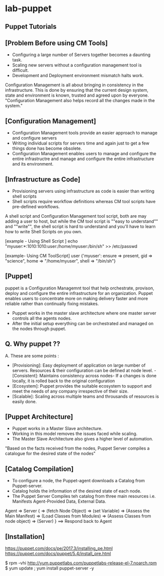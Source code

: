 # lab-puppet
Puppet Tutorials
-------------------
## [Problem Before using CM Tools]
- Configuring a large number of Servers together becomes a daunting task.
- Scaling new servers without a configuration management tool is difficult.
- Development and Deployment environment mismatch halts work.

Configuration Management is all about bringing in consistency in the infrastructure. This is done by ensuring that the current design system, state and environment is known, trusted and agreed upon by everyone. "Configuration Management also helps record all the changes made in the system."

## [Configuration Management]
- Configuration Management tools provide an easier approach to manage and configure servers
- Writing individual scripts for servers time and again just to get a few things done has become obsolete.
- Configuration Management enables users to manage and configure the entire infrastructre and manage and configure the entire infrastructure and its environment.

## [Infrastructure as Code]
- Provisioning servers using infrastructure as code is easier than writing shell scripts
- Shell scripts require workflow definitions whereas CM tool scripts have pre-defined workflows.

A shell script and Configuration Management tool script, both are may adding a user to host, but while the CM tool script is ""easy to understand"" and ""write"", the shell script is hard to understand and you'll have to learn how to write Shell Scripts on you own.

[example - Using Shell Script ]
echo "myuser:*:1010:1010:user:/home/myuser:/bin/sh" >> /etc/passwd

[example- Using CM ToolScript]
user {'myuser': ensure => present, gid => "science", home => "/home/myuser", shell => "/bin/sh"}

## [Puppet]
puppet is a Configuration Managemnt tool that help orchestrate, provison, deploy and configure the entire infrastructure for an organization. Puppet enables users to concentrate more on making delivery faster and more reliable rather than continually fixing mistakes.
- Puppet works in the master slave architecture where one master server controls all the agents nodes.
- After the initial setup everything can be orchestrated and managed on the nodes through puppet.

## Q. Why puppet ??
A. These are some points :
- [Provisioning]: Easy deployment of application on large number of servers. Resources & their configuration can be defined at node level.
-[Consistent]: Maintains consistency across nodes- If a changes is done locally, it is rolled back to the original configuration
- [Ecosystem]: Puppet provides the suitable ecosystem to support and meet the needs of any company irrespective of their size.
- [Scalable]: Scaling across multiple teams and throusands of resources is easily done.

## [Puppet Architecture]
- Puppet works in a Master Slave architecture.
- Working in this model removes the issues faced while scaling.
- The Master Slave Architecture also gives a higher level of automation.

"Based on the facts received from the nodes, Puppet Server compiles a catalogue for the desired state of the nodes"

## [Catalog Compilation]
- To configure a node, the Puppet-agent downloads a Catalog from Puppet-server.
- Catalog holds the information of the desired state of each node.
- The Puppet Server Compiles teh catalog from three main resources i.e. Manifests Agent-Provided Data, External Data.

Agent => Server { => (fetch Node Object) => (set Variable) => (Assess the Main Manifest) => (Load Classes from Modules) => (Assess Classes from node object) => (Server) } ==> Respond back to Agent

## [Installation]
https://puppet.com/docs/pe/2017.3/installing_pe.html
https://puppet.com/docs/puppet/5.4/install_pre.html

$  rpm -vhi http://yum.puppetlabs.com/puppetlabs-release-el-7.noarch.rpm
$  yum update ; yum install puppet-server -y
